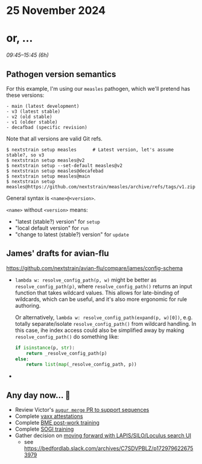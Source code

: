 # 25 November 2024
# or, …

_09:45–15:45 (6h)_

## Pathogen version semantics

For this example, I'm using our `measles` pathogen, which we'll pretend has these versions:

    - main (latest development)
    - v3 (latest stable)
    - v2 (old stable)
    - v1 (older stable)
    - decafbad (specific revision)

Note that all versions are valid Git refs.

```console
$ nextstrain setup measles      # Latest version, let's assume stable?, so v3
$ nextstrain setup measles@v2
$ nextstrain setup --set-default measles@v2
$ nextstrain setup measles@decafebad
$ nextstrain setup measles@main
$ nextstrain setup measles@https://github.com/nextstrain/measles/archive/refs/tags/v1.zip
```

General syntax is `<name>@<version>`.

`<name>` without `<version>` means:

  - "latest (stable?) version" for `setup`
  - "local default version" for `run`
  - "change to latest (stable?) version" for `update`


## James' drafts for avian-flu

<https://github.com/nextstrain/avian-flu/compare/james/config-schema>

- `lambda w: resolve_config_path(p, w)` might be better as `resolve_config_path(p)`, where `resolve_config_path()` returns an input function that takes wildcard values.  This allows for late-binding of wildcards, which can be useful, and it's also more ergonomic for rule authoring.

  Or alternatively, `lambda w: resolve_config_path(expand(p, w)[0])`, e.g. totally separate/isolate `resolve_config_path()` from wildcard handling.  In this case, ihe index access could also be simplified away by making `resolve_config_path()` do something like:

  ```python
  if isinstance(p, str):
      return _resolve_config_path(p)
  else:
      return list(map(_resolve_config_path, p))
  ```

- 


## Any day now… 👀

- Review Victor's [`augur merge` PR to support sequences](https://github.com/nextstrain/augur/issues/1579)
- Complete [vaxx attestations](https://webchartnow.com/fredhutch/webchart.cgi?func=omniscope)
- Complete [BME post-work training](https://fredhutch.csod.com/ui/lms-learning-details/app/course/ac23e22d-0445-4123-bd10-66db92646c11)
- Complete [SOGI training](https://fredhutch.csod.com/ui/lms-learning-details/app/course/13b01982-4e88-44e0-b275-8e86734ff89d)
- Gather decision on [moving forward with LAPIS/SILO/Loculus search UI](https://github.com/nextstrain/private/issues/143)
    - see <https://bedfordlab.slack.com/archives/C7SDVPBLZ/p1729796226753979>

